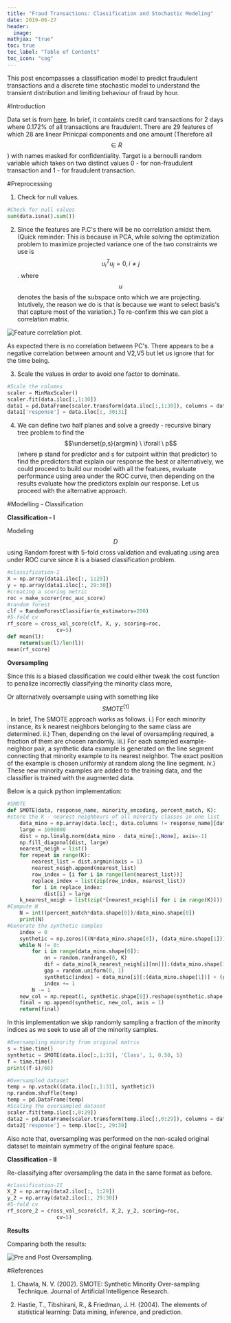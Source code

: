 ```yaml
---
title: "Fraud Transactions: Classification and Stochastic Modeling"
date: 2019-06-27
header:
  image:
mathjax: "true"
toc: true
toc_label: "Table of Contents"
toc_icon: "cog"
---
```


This post encompasses a classification model to predict fraudulent transactions and a discrete time stochastic model to understand the transient distribution and limiting behaviour of fraud by hour.

#Introduction

Data set is from [here](https://www.kaggle.com/mlg-ulb/creditcardfraud/). In brief, it containts credit card transactions for 2 days where 0.172% of all transactions are fraudulent. There are 29 features of which 28 are linear Prinicpal components and one amount (Therefore all $$\in R$$ ) with names masked for confidentiality. Target is a bernoulli random variable which takes on two distinct values 0 - for non-fraudulent transaction and 1 - for fraudulent transaction.

#Preprocessing

1. Check for null values.

```python
#Check for null values
sum(data.isna().sum())
```

2. Since the features are P.C's there will be no correlation amidst them. (Quick reminder: This is because in PCA, while solving the optimization problem to maximize projected variance one of the two constraints we use is $$u_i^Tu_j = 0, i \neq j$$. where $$u$$ denotes the basis of the subspace onto which we are projecting. Intutively, the reason we do is that is because we want to select basis's that capture most of the variation.)
To re-confirm this we can plot a correlation matrix.

<img src="{{ site.url }}{{ site.baseurl }}//images/fruaddetection/cor_plot.jpg" alt="Feature correlation plot.">

As expected there is no correlation between PC's. There appears to be a negative correlation between amount and V2,V5 but let us ignore that for the time being.

3. Scale the values in order to avoid one factor to dominate.

```python
#Scale the columns
scaler = MinMaxScaler()
scaler.fit(data.iloc[:,1:30])
data1 = pd.DataFrame(scaler.transform(data.iloc[:,1:30]), columns = data.columns[1:30])
data1['response'] = data.iloc[:, 30:31]
```

4. We can define two half planes and solve a greedy - recursive binary tree problem to find the $$\underset{p,s}{argmin} \ \forall \ p$$ (where p stand for predictor and s for cutpoint within that predictor) to find the predictors that explain our response the best or alternatively, we could proceed to build our model with all the features, evaluate performance using area under the ROC curve, then depending on the results evaluate how the predictors explain our response. Let us proceed with the alternative approach.

#Modelling - Classification

**Classification - I**

Modeling $$D$$ using Random forest with 5-fold cross validation and evaluating using area under ROC curve since it is a biased classification problem.

```python
#classification-I
X = np.array(data1.iloc[:, 1:29])
y = np.array(data1.iloc[:, 29:30])
#creating a scoring metric
roc = make_scorer(roc_auc_score)
#random forest
clf = RandomForestClassifier(n_estimators=200)
#5-fold cv
rf_score = cross_val_score(clf, X, y, scoring=roc,
                cv=5)
def mean(l):
    return(sum(l)/len(l))
mean(rf_score)
```

**Oversampling**

Since this is a biased classification we could either tweak the cost function to penalize incorrectly classifying the minority class more,


Or alternatively oversample using with something like $$SMOTE^{[1]}$$. In brief, The SMOTE approach works as follows. i.) For each minority instance, its k nearest neighbors belonging to the same class are determined. ii.) Then, depending on the level of oversampling required, a fraction of them are chosen randomly. iii.) For each sampled example-neighbor pair, a synthetic data example is generated on the line segment connecting that minority example to its nearest neighbor. The exact position of the example is chosen uniformly at random along the line segment. iv.) These new minority examples are added to the training data, and the classifier is trained with the augmented data.

Below is a quick python implementation:

```python
#SMOTE
def SMOTE(data, response_name, minority_encoding, percent_match, K):
#store the K - nearest neighbours of all minority classes in one list
    data_mino = np.array(data.loc[:, data.columns != response_name][data[response_name] == minority_encoding])
    large = 1000000
    dist = np.linalg.norm(data_mino - data_mino[:,None], axis=-1)
    np.fill_diagonal(dist, large)
    nearest_neigh = list()
    for repeat in range(K):
        nearest_list = dist.argmin(axis = 1)
        nearest_neigh.append(nearest_list)
        row_index = [i for i in range(len(nearest_list))]
        replace_index = list(zip(row_index, nearest_list))
        for i in replace_index:
            dist[i] = large
    k_nearest_neigh = list(zip(*[nearest_neigh[i] for i in range(K)]))
#Compute N
    N = int((percent_match*data.shape[0])/data_mino.shape[0])
    print(N)
#Generate the synthetic samples
    index = 0
    synthetic = np.zeros(((N*data_mino.shape[0]), (data_mino.shape[1])))
    while N != 0:
        for i in range(data_mino.shape[0]):
            nn = random.randrange(0, K)
            dif = data_mino[k_nearest_neigh[i][nn]][:(data_mino.shape[1])] - data_mino[i][:(data_mino.shape[1])] #DIF
            gap = random.uniform(0, 1)
            synthetic[index] = data_mino[i][:(data_mino.shape[1])] + (gap * dif)
            index += 1
        N -= 1
    new_col = np.repeat(1, synthetic.shape[0]).reshape(synthetic.shape[0], 1)
    final = np.append(synthetic, new_col, axis = 1)
    return(final)
```

In this implementation we skip randomly sampling a fraction of the minority indices as we seek to use all of the minority samples.

```python
#Oversampling minority from original matrix
s = time.time()
synthetic = SMOTE(data.iloc[:,1:31], 'Class', 1, 0.50, 5)
f = time.time()
print((f-s)/60)

#Oversampled dataset
temp = np.vstack((data.iloc[:,1:31], synthetic))
np.random.shuffle(temp)
temp = pd.DataFrame(temp)
#Scaling the oversampled dataset
scaler.fit(temp.iloc[:,0:29])
data2 = pd.DataFrame(scaler.transform(temp.iloc[:,0:29]), columns = data.columns[1:30])
data2['response'] = temp.iloc[:, 29:30]
```

Also note that, oversampling was performed on the non-scaled original dataset to maintain symmetry of the original feature space.

**Classification - II**

Re-classifying after oversampling the data in the same format as before.

```python
#classification-II
X_2 = np.array(data2.iloc[:, 1:29])
y_2 = np.array(data2.iloc[:, 29:30])
#5-fold cv
rf_score_2 = cross_val_score(clf, X_2, y_2, scoring=roc,
                cv=5)
```
**Results**

Comparing both the results:

<img src="{{ site.url }}{{ site.baseurl }}//images/fruaddetection/result_comp.jpg" alt="Pre and Post Oversampling.">

#References

1.  Chawla, N. V. (2002). SMOTE: Synthetic Minority Over-sampling Technique. Journal of Artificial Intelligence Research.

2. Hastie, T., Tibshirani, R., & Friedman, J. H. (2004). The elements of statistical learning: Data mining, inference, and prediction.
